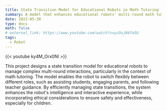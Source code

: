```yaml
---
title: State Transition Model for Educational Robots in Math Tutoring
summary: A model that enhances educational robots' multi-round math tutoring and ensures child safety.
date: 2022-05-30
type: docs
math: false
# external_link: https://www.youtube.com/watch?v=ycOujN4fo5U
tags:
  - Robot
---
```


{{< youtube ky4M_Orx0NI >}}

This project designs a state transition model for educational robots to manage complex multi-round interactions, particularly in the context of math tutoring. The model enables the robot to switch flexibly between different roles, such as assisting students, engaging parents, and following teacher guidance. By efficiently managing state transitions, the system enhances the robot's intelligence and interactive experience, while incorporating ethical considerations to ensure safety and effectiveness, especially for children.

<!--more-->
